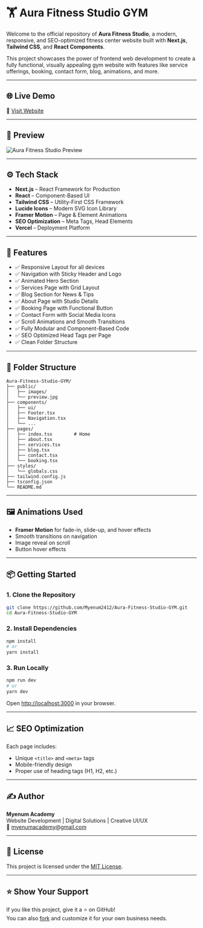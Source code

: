 # 🏋️ Aura Fitness Studio GYM

Welcome to the official repository of **Aura Fitness Studio**, a modern, responsive, and SEO-optimized fitness center website built with **Next.js**, **Tailwind CSS**, and **React Components**.

This project showcases the power of frontend web development to create a fully functional, visually appealing gym website with features like service offerings, booking, contact form, blog, animations, and more.

---

## 🌐 Live Demo

🔗 [Visit Website](https://aura-fitness-studio.vercel.app)

---

## 📸 Preview

![Aura Fitness Studio Preview](public/preview.jpg)

---

## ⚙️ Tech Stack

- **Next.js** – React Framework for Production
- **React** – Component-Based UI
- **Tailwind CSS** – Utility-First CSS Framework
- **Lucide Icons** – Modern SVG Icon Library
- **Framer Motion** – Page & Element Animations
- **SEO Optimization** – Meta Tags, Head Elements
- **Vercel** – Deployment Platform

---

## 🚀 Features

- ✅ Responsive Layout for all devices
- ✅ Navigation with Sticky Header and Logo
- ✅ Animated Hero Section
- ✅ Services Page with Grid Layout
- ✅ Blog Section for News & Tips
- ✅ About Page with Studio Details
- ✅ Booking Page with Functional Button
- ✅ Contact Form with Social Media Icons
- ✅ Scroll Animations and Smooth Transitions
- ✅ Fully Modular and Component-Based Code
- ✅ SEO Optimized Head Tags per Page
- ✅ Clean Folder Structure

---

## 📂 Folder Structure

```
Aura-Fitness-Studio-GYM/
├── public/
│   ├── images/
│   └── preview.jpg
├── components/
│   ├── ui/
│   ├── Footer.tsx
│   ├── Navigation.tsx
│   └── ...
├── pages/
│   ├── index.tsx        # Home
│   ├── about.tsx
│   ├── services.tsx
│   ├── blog.tsx
│   ├── contact.tsx
│   └── booking.tsx
├── styles/
│   └── globals.css
├── tailwind.config.js
├── tsconfig.json
└── README.md
```

---

## 🖼️ Animations Used

- **Framer Motion** for fade-in, slide-up, and hover effects
- Smooth transitions on navigation
- Image reveal on scroll
- Button hover effects

---

## 📦 Getting Started

### 1. Clone the Repository

```bash
git clone https://github.com/Myenum2412/Aura-Fitness-Studio-GYM.git
cd Aura-Fitness-Studio-GYM
```

### 2. Install Dependencies

```bash
npm install
# or
yarn install
```

### 3. Run Locally

```bash
npm run dev
# or
yarn dev
```

Open [http://localhost:3000](http://localhost:3000) in your browser.

---

## 📈 SEO Optimization

Each page includes:
- Unique `<title>` and `<meta>` tags
- Mobile-friendly design
- Proper use of heading tags (H1, H2, etc.)

---

## ✍️ Author

**Myenum Academy**  
Website Development | Digital Solutions | Creative UI/UX  
📧 [myenumacademy@gmail.com](mailto:myenumacademy@gmail.com)

---

## 📃 License

This project is licensed under the [MIT License](LICENSE).

---

## ⭐️ Show Your Support

If you like this project, give it a ⭐️ on GitHub!  
You can also [fork](https://github.com/Myenum2412/Aura-Fitness-Studio-GYM/fork) and customize it for your own business needs.
